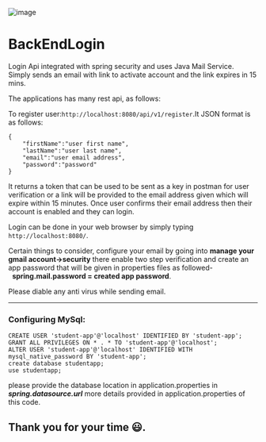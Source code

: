![image](https://user-images.githubusercontent.com/96864350/180274393-7ac763bd-e0d1-432a-9933-c7c2c8928b26.png)
# BackEndLogin

Login Api integrated with spring security and uses Java Mail Service.
Simply sends an email with link to activate account and the link expires in 15 mins.

The applications has many rest api, as follows:

To register user:`http://localhost:8080/api/v1/register`.It JSON format is as follows:

```
{
    "firstName":"user first name",
    "lastName":"user last name",
    "email":"user email address",
    "password":"password"
}
```

It returns a token that can be used to be sent as a key in postman for user verification or
a link will be provided to the email address given which will expire within 15 minutes.
Once user confirms their email address then their account is enabled and they can login.

Login can be done in your web browser by simply typing `http://localhost:8080/`.

Certain things to consider, configure your email by going into <strong>manage your gmail account->security</strong> 
there enable two step verification and create an app password that will be given in properties files as followed-  
&nbsp;     **spring.mail.password = created app password**.

Please diable any anti virus while sending email.

---
### Configuring MySql:

```
CREATE USER 'student-app'@'localhost' IDENTIFIED BY 'student-app';
GRANT ALL PRIVILEGES ON * . * TO 'student-app'@'localhost';
ALTER USER 'student-app'@'localhost' IDENTIFIED WITH mysql_native_password BY 'student-app';
create database studentapp;
use studentapp;
```

please provide the database location in application.properties in ***spring.datasource.url*** more details 
provided in application.properties of this code.

## Thank you for your time 😃.
